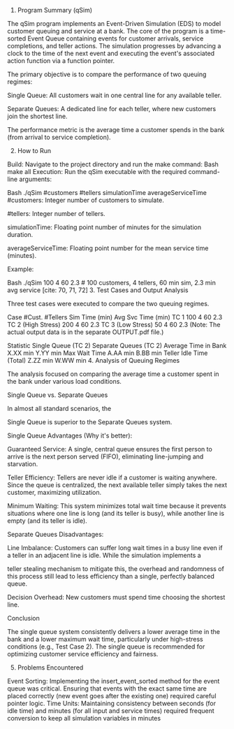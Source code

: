 1. Program Summary (qSim)

The qSim program implements an Event-Driven Simulation (EDS) to model customer queuing and service at a bank. The core of the program is a time-sorted 
Event Queue containing events for customer arrivals, service completions, and teller actions. The simulation progresses by advancing a clock to the time of the next event and executing the event's associated action function via a function pointer.

The primary objective is to compare the performance of two queuing regimes:

Single Queue: All customers wait in one central line for any available teller.

Separate Queues: A dedicated line for each teller, where new customers join the shortest line.

The performance metric is the average time a customer spends in the bank (from arrival to service completion).

2. How to Run

Build: Navigate to the project directory and run the make command:
Bash make all
Execution: Run the qSim executable with the required command-line arguments:

Bash
./qSim #customers #tellers simulationTime averageServiceTime
#customers: Integer number of customers to simulate.

#tellers: Integer number of tellers.

simulationTime: Floating point number of minutes for the simulation duration.

averageServiceTime: Floating point number for the mean service time (minutes).

Example:

Bash
./qSim 100 4 60 2.3  # 100 customers, 4 tellers, 60 min sim, 2.3 min avg service [cite: 70, 71, 72]
3. Test Cases and Output Analysis

Three test cases were executed to compare the two queuing regimes.

Case	#Cust.	#Tellers	Sim Time (min)	Avg Svc Time (min)
TC 1	100	4	60	2.3
TC 2 (High Stress)	200	4	60	2.3
TC 3 (Low Stress)	50	4	60	2.3
(Note: The actual output data is in the separate OUTPUT.pdf file.)

Statistic	Single Queue (TC 2)	Separate Queues (TC 2)
Average Time in Bank	X.XX min	Y.YY min
Max Wait Time	A.AA min	B.BB min
Teller Idle Time (Total)	Z.ZZ min	W.WW min
4. Analysis of Queuing Regimes

The analysis focused on comparing the average time a customer spent in the bank under various load conditions.

Single Queue vs. Separate Queues

In almost all standard scenarios, the 

Single Queue is superior to the Separate Queues system.

Single Queue Advantages (Why it's better):

Guaranteed Service: A single, central queue ensures the first person to arrive is the next person served (FIFO), eliminating line-jumping and starvation.

Teller Efficiency: Tellers are never idle if a customer is waiting anywhere. Since the queue is centralized, the next available teller simply takes the next customer, maximizing utilization.

Minimum Waiting: This system minimizes total wait time because it prevents situations where one line is long (and its teller is busy), while another line is empty (and its teller is idle).

Separate Queues Disadvantages:

Line Imbalance: Customers can suffer long wait times in a busy line even if a teller in an adjacent line is idle. While the simulation implements a 

teller stealing mechanism  to mitigate this, the overhead and randomness of this process still lead to less efficiency than a single, perfectly balanced queue.

Decision Overhead: New customers must spend time choosing the shortest line.

Conclusion

The single queue system consistently delivers a lower average time in the bank and a lower maximum wait time, particularly under high-stress conditions (e.g., Test Case 2). The single queue is recommended for optimizing customer service efficiency and fairness.

5. Problems Encountered

Event Sorting: Implementing the insert_event_sorted method for the event queue was critical. Ensuring that events with the exact same time are placed correctly (new event goes after the existing one) required careful pointer logic.
Time Units: Maintaining consistency between seconds (for idle time) and minutes (for all input and service times) required frequent conversion to keep all simulation variables in minutes
